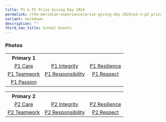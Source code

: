 ```yaml
---
title: P1 & P2 Prize Giving Day 2024
permalink: /the-meridian-experience/prize-giving-day-2024/p1-n-p2-prize-giving-day-2024/
variant: markdown
description: ""
third_nav_title: School Events
---
```

<h3>Photos</h3>


  <table style="width:100%">
	<tbody>
		<tr><th>Primary 1</th>
			<th></th>
			<th></th>
		</tr>
		<tr>
        <td style="text-align:center"><a target="_blank" href="/images/The%20Meridian%20Experience/2024%20P1&amp;P2%20prize%20giving/1_Care_min.jpg">P1 Care</a></td>
        <td style="text-align:center"><a target="_blank" href="/images/The%20Meridian%20Experience/2024%20P1&amp;P2%20prize%20giving/1IN_min.jpg">P1 Integrity</a></td>
        <td style="text-align:center"><a target="_blank" href="/images/The%20Meridian%20Experience/2024%20P1&amp;P2%20prize%20giving/1RS_min.jpg">P1 Resilience</a></td>
    </tr>
    <tr>
        <td style="text-align:center"><a target="_blank" href="/images/The%20Meridian%20Experience/2024%20P1&amp;P2%20prize%20giving/1TW_min.jpg">P1 Teamwork</a></td>
        <td style="text-align:center"><a target="_blank" href="/images/The%20Meridian%20Experience/2024%20P1&amp;P2%20prize%20giving/1RB_min.jpg">P1 Responsibility</a></td>
        <td style="text-align:center"><a target="_blank" href="/images/The%20Meridian%20Experience/2024%20P1&amp;P2%20prize%20giving/1RT_min.jpg">P1 Respect</a></td>
    </tr>
		<tr>
        <td style="text-align:center"><a target="_blank" href="/images/The%20Meridian%20Experience/2024%20P1&amp;P2%20prize%20giving/1PA_min.jpg">P1 Passion</a></td>
    </tr>
		</tbody></table>
		
  <table style="width:100%">
<tbody>
	<tr><th>Primary 2</th>
		<th></th>
		<th></th>
	</tr>
	<tr>
        <td style="text-align:center"><a target="_blank" href="/images/The%20Meridian%20Experience/2024%20P1&amp;P2%20prize%20giving/2CA_min.jpg">P2 Care</a></td>
        <td style="text-align:center"><a target="_blank" href="/images/The%20Meridian%20Experience/2024%20P1&amp;P2%20prize%20giving/2IN_min.jpg">P2 Integrity</a></td>
        <td style="text-align:center"><a target="_blank" href="/images/The%20Meridian%20Experience/2024%20P1&amp;P2%20prize%20giving/2RS_min.jpg">P2 Resilience</a></td>
    </tr>
	<tr>
        <td style="text-align:center"><a target="_blank" href="/images/The%20Meridian%20Experience/2024%20P1&amp;P2%20prize%20giving/2TW_min.jpg">
P2 Teamwork</a></td>
        <td style="text-align:center"><a target="_blank" href="/images/The%20Meridian%20Experience/2024%20P1&amp;P2%20prize%20giving/2RB_min.jpg">
P2 Responsibility</a></td>
        <td style="text-align:center"><a target="_blank" href="/images/The%20Meridian%20Experience/2024%20P1&amp;P2%20prize%20giving/2RT_min.jpg">
P2 Respect</a></td>
    </tr>
		</tbody></table>